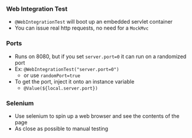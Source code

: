 ### Web Integration Test
- `@WebIntegrationTest` will boot up an embedded servlet container
- You can issue real http requests, no need for a `MockMvc`
### Ports
- Runs on 8080, but if you set `server.port=0` it can run on a randomized port
- Ex: `@WebIntegrationTest("server.port=0")`
	- or use `randomPort=true`
- To get the port, inject it onto an instance variable
	- `@Value(${local.server.port})`
### Selenium
- Use selenium to spin up a web browser and see the contents of the page
- As close as possible to manual testing